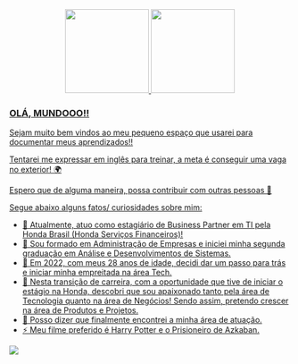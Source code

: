 
<div align="center">
  <a href="https://github.com/komatsu94">
  <img height="150em" src="https://github-readme-stats.vercel.app/api?username=komatsu94&show_icons=true&theme=maroongold&include_all_commits=true&count_private=true"/>
  <img height="150em" src="https://github-readme-stats.vercel.app/api/top-langs/?username=komatsu94&layout=compact&langs_count=7&theme=maroongold"/>
</div>

### OLÁ, MUNDOOO!! 
<div>
    Sejam muito bem vindos ao meu pequeno espaço que usarei para documentar meus aprendizados!!
  
  Tentarei me expressar em inglês para treinar, a meta é conseguir uma vaga no exterior! 🌍
  
  Espero que de alguma maneira, possa contribuir com outras pessoas 🤗
  
  Segue abaixo alguns fatos/ curiosidades sobre mim:

  - 📌 Atualmente, atuo como estagiário de Business Partner em TI pela Honda Brasil (Honda Serviços Financeiros)!
  - 📜 Sou formado em Administração de Empresas e iniciei minha segunda graduação em Análise e Desenvolvimentos de Sistemas.
  - 🚥 Em 2022, com meus 28 anos de idade, decidi dar um passo para trás e iniciar minha empreitada na área Tech.
  - 💙 Nesta transição de carreira, com a oportunidade que tive de iniciar o estágio na Honda, descobri que sou apaixonado tanto pela área de Tecnologia quanto na área de Negócios! Sendo assim, pretendo crescer na área de Produtos e Projetos.
  - 🎉 Posso dizer que finalmente encontrei a minha área de atuação.
  - ⚡ Meu filme preferido é Harry Potter e o Prisioneiro de Azkaban.
</div>

<div>
  <a href="https://www.linkedin.com/in/marcos-komatsu/" target="_blank"><img src="https://img.shields.io/badge/-LinkedIn-%230077B5?style=for-the-badge&logo=linkedin&logoColor=white" target="_blank"></a>
</div>
